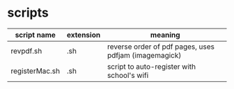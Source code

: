scripts
=========

script name  | extension | meaning
------------- | ------------- | ---------
revpdf.sh  | .sh | reverse order of pdf pages, uses pdfjam (imagemagick)
registerMac.sh | .sh | script to auto-register with school's wifi
